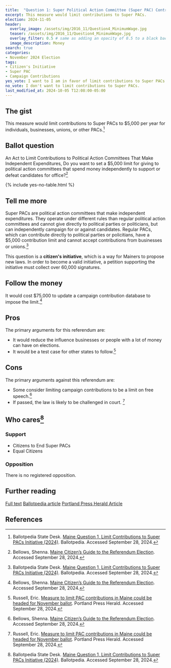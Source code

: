 ```yaml
---
title:  "Question 1: Super Political Action Committee (Super PAC) Contribution Limits"
excerpt: This measure would limit contributions to Super PACs.
election: 2024-11-05
header:
  overlay_image: /assets/img/2016_11/Question4_MinimumWage.jpg
  teaser: /assets/img/2016_11/Question4_MinimumWage.jpg
  overlay_filter: 0.5 # same as adding an opacity of 0.5 to a black background
  image_description: Money
search: true
categories:
- November 2024 Election
tags:
- Citizen's Initiative
- Super PAC
- Campaign Contributions
yes_vote: I want to I am in favor of limit contributions to Super PACs to $5,000 per year.
no_vote: I don't want to limit contributions to Super PACs.
last_modified_at: 2024-10-05 T12:08:00-05:00
---
```

## The gist
This measure would limit contributions to Super PACs to $5,000 per year for individuals, businesses, unions, or other PACs.[^2]

## Ballot question
An Act to Limit Contributions to Political Action Committees That Make Independent Expenditures, Do you want to set a $5,000 limit for giving to political action committees that spend money independently to support or defeat candidates for office?[^5]

{% include yes-no-table.html %}


## Tell me more
Super PACs are political action committees that make independent expenditures. They operate under different rules than regular political action committees and cannot give directly to political parties or politicians, but can independently campaign for or against candidates. Regular PACs, which can contribute directly to political parties or policitians, have a $5,000 contribution limit and cannot accept contributions from businesses or unions.[^2]

This question is a **citizen's initiative**, which is a way for Mainers to propose new laws. In order to become a valid initiative, a petition supporting the initiative must collect over 60,000 signatures.

## Follow the money
It would cost $75,000 to update a campaign contribution database to impose the limit.[^5]

## Pros
The primary arguments for this referendum are:
* It would reduce the influence businesses or people with a lot of money can have on elections.
* It would be a test case for other states to follow.[^3]

## Cons
The primary arguments against this referendum are:
* Some consider limiting campaign contributions to be a limit on free speech.[^5]
* If passed, the law is likely to be challenged in court. [^3]

## Who cares[^2]
### Support
* Citizens to End Super PACs
* Equal Citizens

### Opposition
There is no registered opposition.

## Further reading
[Full text](https://www.maine.gov/sos/cec/elec/citizens/PAC%20Legislation.pdf)
[Ballotpedia article](https://ballotpedia.org/Maine_Question_1,_Limit_Contributions_to_Super_PACs_Initiative_(2024))
[Portland Press Herald Article](https://www.pressherald.com/2024/02/22/measure-to-limit-pac-contributions-could-be-headed-for-november-ballot/)

## References
[^1]: Maine State Legislature. [PAC Legislation](https://www.maine.gov/sos/cec/elec/citizens/PAC%20Legislation.pdf). Accessed September 28, 2024.
[^2]: Ballotpedia State Desk. [Maine Question 1, Limit Contributions to Super PACs Initiative (2024)](https://ballotpedia.org/Maine_Question_1,_Limit_Contributions_to_Super_PACs_Initiative_(2024)). Ballotpedia. Accessed September 28, 2024.
[^3]: Russell, Eric. [Measure to limit PAC contributions in Maine could be headed for November ballot](https://www.pressherald.com/2024/02/22/measure-to-limit-pac-contributions-could-be-headed-for-november-ballot/). Portland Press Herald. Accessed September 28, 2024.
[^4]: Russell, Eric. [Here’s the order of 5 Maine ballot questions, including PAC limits, state flag](https://www.pressherald.com/2024/07/30/ballot-question-order-announced-for-november-ballot/). Portland Press Herald. Accessed September 28, 2024.
[^5]: Bellows, Shenna. [Maine Citizen’s Guide to the Referendum Election](https://www.maine.gov/sos/news/2024/2024%20Citizens%20Guide.pdf). Accessed September 28, 2024.